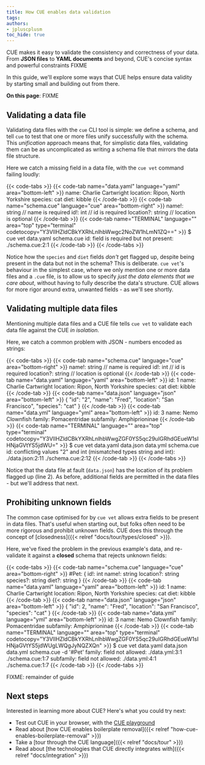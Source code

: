 ```yaml
---
title: How CUE enables data validation
tags:
authors:
- jpluscplusm
toc_hide: true
---
```


CUE makes it easy to validate the consistency and correctness of your data.
From **JSON files** to **YAML documents** and beyond, CUE's concise syntax and
powerful constraints FIXME

In this guide, we'll explore some ways that CUE helps ensure data validity by
starting small and building out from there.

**On this page**: FIXME

## Validating a data file

Validating data files with the `cue` CLI tool is simple: we define a schema,
and tell `cue` to test that one or more files unify successfully with the schema.
This *unification* approach means that, for simplistic data files, validating
them can be as uncomplicated as writing a schema file that mirrors the data
file structure.

Here we catch a missing field in a data file, with the `cue vet` command
failing loudly:

<!-- TODO: roll this missing required field demo into a later, multi-data-file example
  after https://github.com/cue-lang/cue/issues/2520 is addressed. -->

{{< code-tabs >}}
{{< code-tab name="data.yaml" language="yaml" area="bottom-left" >}}
name: Charlie Cartwright
location: Ripon, North Yorkshire
species: cat
diet: kibble
{{< /code-tab >}}
{{< code-tab name="schema.cue" language="cue" area="bottom-right" >}}
name!:     string // name is required
id!:       int    // id is required
location?: string // location is optional
{{< /code-tab >}}
{{< code-tab name="TERMINAL" language="" area="top" type="terminal" codetocopy="Y3VlIHZldCBkYXRhLnlhbWwgc2NoZW1hLmN1ZQ==" >}}
$ cue vet data.yaml schema.cue
id: field is required but not present:
    ./schema.cue:2:1
{{< /code-tab >}}
{{< /code-tabs >}}

Notice how the `species` and `diet` fields *don't* get flagged up, despite
being present in the data but not in the schema?  This is deliberate. `cue vet`'s
behaviour in the simplest case, where we only mention one or more data files
and a `.cue` file, is to allow us to specify *just the data elements that we
care about*, without having to fully describe the data's structure. CUE allows
for more rigor around extra, unwanted fields - as we'll see shortly.

## Validating multiple data files

Mentioning multiple data files and a CUE file tells `cue vet` to validate each
data file against the CUE *in isolation*.

Here, we catch a common problem with JSON - numbers encoded as strings:

{{< code-tabs >}}
{{< code-tab name="schema.cue" language="cue" area="bottom-right" >}}
name!:     string // name is required
id!:       int    // id is required
location?: string // location is optional
{{< /code-tab >}}
{{< code-tab name="data.yaml" language="yaml" area="bottom-left" >}}
id: 1
name: Charlie Cartwright
location: Ripon, North Yorkshire
species: cat
diet: kibble
{{< /code-tab >}}
{{< code-tab name="data.json" language="json" area="bottom-left" >}}
{
    "id": "2",
    "name": "Fred",
    "location": "San Francisco",
    "species": "cat"
}
{{< /code-tab >}}
{{< code-tab name="data.yml" language="yml" area="bottom-left" >}}
id: 3
name: Nemo Clownfish
family: Pomacentridae
subfamily: Amphiprioninae
{{< /code-tab >}}
{{< code-tab name="TERMINAL" language="" area="top" type="terminal" codetocopy="Y3VlIHZldCBkYXRhLnlhbWwgZGF0YS5qc29uIGRhdGEueW1sIHNjaGVtYS5jdWU=" >}}
$ cue vet data.yaml data.json data.yml schema.cue
id: conflicting values "2" and int (mismatched types string and int):
    ./data.json:2:11
    ./schema.cue:2:12
{{< /code-tab >}}
{{< /code-tabs >}}

Notice that the data file at fault (`data.json`) has the location of its
problem flagged up (line 2). As before, additional fields are permitted in the
data files - but we'll address that next.

## Prohibiting unknown fields

The common case optimised for by `cue vet` allows extra fields to be present in
data files. That's useful when starting out, but folks often need to be more
rigorous and prohibit unknown fields. CUE does this through the concept of
[closedness]({{< relref "docs/tour/types/closed" >}}).

Here, we've fixed the problem in the previous example's data, and re-validate
it against a **closed** schema that rejects unknown fields:

{{< code-tabs >}}
{{< code-tab name="schema.cue" language="cue" area="bottom-right" >}}
#Pet: {
	id!:       int
	name!:     string
	location?: string
	species?:  string
	diet?:     string
}
{{< /code-tab >}}
{{< code-tab name="data.yaml" language="yaml" area="bottom-left" >}}
id: 1
name: Charlie Cartwright
location: Ripon, North Yorkshire
species: cat
diet: kibble
{{< /code-tab >}}
{{< code-tab name="data.json" language="json" area="bottom-left" >}}
{
    "id": 2,
    "name": "Fred",
    "location": "San Francisco",
    "species": "cat"
}
{{< /code-tab >}}
{{< code-tab name="data.yml" language="yml" area="bottom-left" >}}
id: 3
name: Nemo Clownfish
family: Pomacentridae
subfamily: Amphiprioninae
{{< /code-tab >}}
{{< code-tab name="TERMINAL" language="" area="top" type="terminal" codetocopy="Y3VlIHZldCBkYXRhLnlhbWwgZGF0YS5qc29uIGRhdGEueW1sIHNjaGVtYS5jdWUgLWQgJyNQZXQn" >}}
$ cue vet data.yaml data.json data.yml schema.cue -d '#Pet'
family: field not allowed:
    ./data.yml:3:1
    ./schema.cue:1:7
subfamily: field not allowed:
    ./data.yml:4:1
    ./schema.cue:1:7
{{< /code-tab >}}
{{< /code-tabs >}}

FIXME: remainder of guide

## Next steps

Interested in learning more about CUE? Here's what you could try next:

- Test out CUE in your browser, with the [CUE playground](/play)
- Read about
  [how CUE enables boilerplate removal]({{< relref "how-cue-enables-boilerplate-removal" >}})
- Take a [tour through the CUE language]({{< relref "docs/tour" >}})
- Read about [the technologies that CUE directly integrates with]({{< relref
  "docs/integration" >}})
<!-- TODO: extend list when more docs have landed -->
